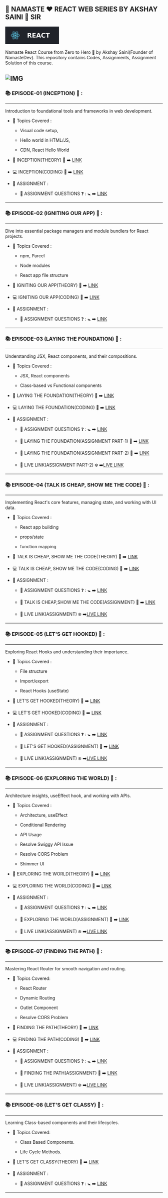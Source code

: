 ## 🙏 NAMASTE ❤️ REACT WEB SERIES BY AKSHAY SAINI 🚀  SIR

![img](./images/react.svg) 

Namaste React Course from Zero to Hero 🚀 by Akshay Saini(Founder of NamasteDev). This repository contains Codes, Assignments, Assignment Solution of this course.


![IMG](https://img.shields.io/badge/NAMASTE%20REACT%20---%23FF5733
)  
---



### 📚 EPISODE-01 (INCEPTION) 📗 : 
---
Introduction to foundational tools and frameworks in web development.

- 🧾 Topics Covered :

   - Visual code setup,

   - Hello world in HTML/JS,

   - CDN, React Hello World



- 📒  INCEPTION(THEORY) 📁 ➡️  [LINK](https://github.com/kapilsarkar/NAMASTE--REACT/tree/main/EPISODE-01-INCEPTION)

- 💻 INCEPTION(CODING) 📁 ➡️ [LINK](https://github.com/kapilsarkar/NAMASTE--REACT/blob/main/EPISODE-01-INCEPTION/Coding.md)

- 📔 ASSIGNMENT :
    
    - 🔖 ASSIGNMENT QUESTIONS ❓ : 🚼 ➡️   [LINK](https://github.com/kapilsarkar/NAMASTE--REACT/blob/main/NOTES/ASSIGNMENT%20QUESTIONS/Chapter%2B01%2B-%2BInception.pdf)

---

### 📚 EPISODE-02 (IGNITING OUR APP) 📗 : 
---
Dive into essential package managers and module bundlers for React projects.

- 🧾 Topics Covered :

   - npm, Parcel

   - Node modules

   - React app file structure

- 📒  IGNITING OUR APP(THEORY) 📁 ➡️  [LINK](https://github.com/kapilsarkar/NAMASTE--REACT/tree/main/EPISODE-02-IGNITING%20OUR%20APP)

- 💻 IGNITING OUR APP(CODING) 📁 ➡️ [LINK](https://github.com/kapilsarkar/NAMASTE--REACT/blob/main/EPISODE-02-IGNITING%20OUR%20APP/Coding.md)

- 📔 ASSIGNMENT :

   - 🔖 ASSIGNMENT QUESTIONS ❓ : 🚼 ➡️   [LINK](https://github.com/kapilsarkar/NAMASTE--REACT/blob/main/NOTES/CHAPTER-2/Chapter%2002-%20Assignment%20-%20Igniting%20our%20App%20%20(1).pdf)

---

### 📚 EPISODE-03 (LAYING THE FOUNDATION) 📗 :
---
Understanding JSX, React components, and their compositions.

- 🧾 Topics Covered :

   - JSX, React components

   - Class-based vs Functional components


- 📒  LAYING THE FOUNDATION(THEORY) 📁 ➡️ [LINK](https://github.com/kapilsarkar/NAMASTE--REACT/tree/main/EPISODE-03-LAYING%20THE%20FONDATION)

- 💻  LAYING THE FOUNDATION(CODING) 📁 ➡️ [LINK](https://github.com/kapilsarkar/NAMASTE--REACT/blob/main/EPISODE-03-LAYING%20THE%20FONDATION/coding.md)


- 📔 ASSIGNMENT :

   - 🔖 ASSIGNMENT QUESTIONS ❓ : 🚼 ➡️   [LINK](https://github.com/kapilsarkar/NAMASTE--REACT/blob/main/NOTES/ASSIGNMENT%20QUESTIONS/Chapter%2B03%2B-%2BLaying%2Bthe%2BFoundation.pdf)

   - 🔖 LAYING THE FOUNDATION(ASSIGNMENT PART-1) 📁 ➡️ [LINK](https://github.com/kapilsarkar/NAMASTE--REACT/tree/main/EPISODE-03-LAYING%20THE%20FONDATION/ASSIGNMENT)

   - 🔖 LAYING THE FOUNDATION(ASSIGNMENT PART-2) 📁 ➡️ [LINK](https://github.com/kapilsarkar/NAMASTE--REACT/tree/main/EPISODE-03-LAYING%20THE%20FONDATION/ASSIGNMENT-2)

   - 🔖 LIVE LINK(ASSIGNMENT PART-2) ❄️  ➡️[LIVE LINK](https://searchbarreactassignment.netlify.app/)

---

### 📚 EPISODE-04 (TALK IS CHEAP, SHOW ME THE CODE) 📗 :
---

Implementing React's core features, managing state, and working with UI data.

- 🧾 Topics Covered :

   - React app building

   - props/state

   - function mapping

- 📒  TALK IS CHEAP, SHOW ME THE CODE(THEORY) 📁 ➡️ [LINK](https://github.com/kapilsarkar/NAMASTE--REACT/tree/main/EPISODE-04-TALK%20IS%20CHEAP%20SHOW%20ME%20THE%20CODE)

- 💻 TALK IS CHEAP, SHOW ME THE CODE(CODING) 📁 ➡️ [LINK](https://github.com/kapilsarkar/NAMASTE--REACT/tree/main/EPISODE-04-TALK%20IS%20CHEAP%20SHOW%20ME%20THE%20CODE/EPISODE-04-ASSIGNMENT)

- 📔 ASSIGNMENT :

    - 🔖 ASSIGNMENT QUESTIONS ❓ : 🚼 ➡️   [LINK](https://github.com/kapilsarkar/NAMASTE--REACT/blob/main/NOTES/ASSIGNMENT%20QUESTIONS/Chapter%2B04%2B-%2BTalk%2Bis%2Bcheap%2C%2Bshow%2Bme%2Bthe%2Bcode!.pdf)

    - 🔖 TALK IS CHEAP,SHOW ME THE CODE(ASSIGNMENT) 📁 ➡️ [LINK](https://github.com/kapilsarkar/NAMASTE--REACT/tree/main/EPISODE-04-TALK%20IS%20CHEAP%20SHOW%20ME%20THE%20CODE/EPISODE-04-ASSIGNMENT)


    - 🔖 LIVE LINK(ASSIGNMENT) ❄️  ➡️[LIVE LINK](https://assignmentepisode4bykapil.netlify.app/)

---

### 📚 EPISODE-05 (LET'S GET HOOKED) 📗 :
---

Exploring React Hooks and understanding their importance.

- 🧾 Topics Covered :

   - File structure

   - Import/export

   - React Hooks (useState)

- 📒  LET'S GET HOOKED(THEORY) 📁 ➡️ [LINK](https://github.com/kapilsarkar/NAMASTE--REACT/tree/main/EPISODE-05-LET'S%20GET%20HOOKED)

- 💻 LET'S GET HOOKED(CODING) 📁 ➡️ [LINK](https://github.com/kapilsarkar/NAMASTE--REACT/tree/main/EPISODE-05-LET'S%20GET%20HOOKED/EPISODE-05-ASSIGNMENT)

- 📔 ASSIGNMENT :

    - 🔖 ASSIGNMENT QUESTIONS ❓ : 🚼 ➡️   [LINK](https://github.com/kapilsarkar/NAMASTE--REACT/blob/main/NOTES/ASSIGNMENT%20QUESTIONS/Chapter%2B05%2B-%2BLet's%2Bget%2BHooked!.pdf)

    - 🔖 LET'S GET HOOKED(ASSIGNMENT) 📁 ➡️ [LINK](https://github.com/kapilsarkar/NAMASTE--REACT/tree/main/EPISODE-05-LET'S%20GET%20HOOKED/EPISODE-05-ASSIGNMENT)


    - 🔖 LIVE LINK(ASSIGNMENT) ❄️  ➡️[LIVE LINK](https://episode05assignment.netlify.app/)

---

### 📚 EPISODE-06 (EXPLORING THE WORLD) 📗 :
---

Architecture insights, useEffect hook, and working with APIs.

- 🧾 Topics Covered :

   - Architecture, useEffect

   - Conditional Rendering

   - API Usage

   - Resolve Swiggy API Issue

   - Resolve CORS Problem

   - Shimmer UI


- 📒  EXPLORING THE WORLD(THEORY) 📁 ➡️ [LINK](https://github.com/kapilsarkar/NAMASTE--REACT/tree/main/EPISODE-06-EXPLORING%20THE%20WORLD)

- 💻 EXPLORING THE WORLD(CODING) 📁 ➡️ [LINK](https://github.com/kapilsarkar/NAMASTE--REACT/tree/main/EPISODE-06-ASSIGNMENT)

- 📔 ASSIGNMENT :

    - 🔖 ASSIGNMENT QUESTIONS ❓ : 🚼 ➡️   [LINK](https://github.com/kapilsarkar/NAMASTE--REACT/blob/main/NOTES/ASSIGNMENT%20QUESTIONS/Chapter%2B06%2B-%2BExploring%2Bthe%2Bworld.pdf)

    - 🔖 EXPLORING THE WORLD(ASSIGNMENT) 📁 ➡️ [LINK](https://github.com/kapilsarkar/NAMASTE--REACT/tree/main/EPISODE-06-ASSIGNMENT)


    - 🔖 LIVE LINK(ASSIGNMENT) ❄️  ➡️[LIVE LINK](https://namaste-react-woad.vercel.app/)
---

### 📚 EPISODE-07 (FINDING THE PATH) 📗 :
---
Mastering React Router for smooth navigation and routing.

- 🧾 Topics Covered:
 
   - React Router

   - Dynamic Routing

   - Outlet Component

   - Resolve CORS Problem

- 📒  FINDING THE PATH(THEORY) 📁 ➡️ [LINK](https://github.com/kapilsarkar/NAMASTE--REACT/tree/main/EPISODE-07-FINDING%20THE%20PATH)

- 💻 FINDING THE PATH(CODING) 📁 ➡️ [LINK](https://github.com/kapilsarkar/NAMASTE--REACT/tree/main/EPISODE-07-ASSIGNMENT)

- 📔 ASSIGNMENT :

    - 🔖 ASSIGNMENT QUESTIONS ❓ : 🚼 ➡️   [LINK](https://github.com/kapilsarkar/NAMASTE--REACT/blob/main/NOTES/ASSIGNMENT%20QUESTIONS/Chapter%2B07%2B-%2BFinding%2Bthe%2BPath.pdf)

    - 🔖 FINDING THE PATH(ASSIGNMENT) 📁 ➡️ [LINK](https://github.com/kapilsarkar/NAMASTE--REACT/tree/main/EPISODE-07-ASSIGNMENT)


    - 🔖 LIVE LINK(ASSIGNMENT) ❄️  ➡️[LIVE LINK](https://swiggyliveapikapil.netlify.app/)

---

### 📚 EPISODE-08 (LET'S GET CLASSY) 📗 :
---
Learning Class-based components and their lifecycles.

- 🧾 Topics Covered:

   - Class Based Components.

   - Life Cycle Methods.

- 📒  LET'S GET CLASSY(THEORY) 📁 ➡️ [LINK](https://github.com/kapilsarkar/NAMASTE--REACT/tree/main/EPISODE-08-LET'S%20GET%20CLASSY)

- 📔 ASSIGNMENT :

    - 🔖 ASSIGNMENT QUESTIONS ❓ : 🚼 ➡️   [LINK](https://github.com/kapilsarkar/NAMASTE--REACT/blob/main/NOTES/ASSIGNMENT%20QUESTIONS/Chapter%2B08%2B-%2BLet's%2Bget%2BClassy.pdf)

---












